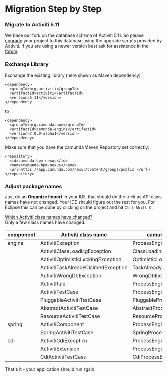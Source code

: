 # Migration Step by Step


### Migrate to Activiti 5.11

We base our fork on the database schema of Activiti 5.11. So please [upgrade](http://www.activiti.org/userguide/index.html#databaseUpgrade) your project to this database using the upgrade scripts provided by Activiti. If you are using a newer version best ask for assistence in the [forum](http://camunda.org/community/forum.html).

### Exchange Library

Exchange the existing library (here shown as Maven dependency)

	<dependency>
	  <groupId>org.activiti</groupId>
	  <artifactId>activiti</artifactId>
	  <version>5.11</version>
	</dependency

to

	<dependency>
	  <groupId>org.camunda.bpm</groupId>
	  <artifactId>camunda-engine</artifactId>
	  <version>7.0.0-alpha1</version>
	</dependency>

Make sure that you have the camunda Maven Repostory set correctly:

	<repository>
	  <id>camunda-bpm-nexus</id>
	  <name>camunda-bpm-nexus</name>
	  <url>https://app.camunda.com/nexus/content/groups/public </url>
	</repository>

### Adjust package names

Just do an **Organize Import** in your IDE, that should do the trick as API class names have not changed. Your IDE should figure out the rest for you.
For Eclipse this can be done by clicking on the project and hit `Ctrl-Shift-O`.

<div class="accordion" id="accClassloading">
  <div class="accordion-group">
    <div class="accordion-heading">
      <a class="accordion-toggle collapsed" data-toggle="collapse" data-parent="#accClassloading" href="#accClassloadingCollapsed"> <i class="icon-question-sign"></i> 
        Which Activiti class names have changed?
      </a>
    </div>
    <div id="accClassloadingCollapsed" class="accordion-body collapse">
      <div class="accordion-inner">
		  Only a few class names have changed.
		  <table class="table table-striped">
		    <thead>
		      <tr>
		        <th>component</th>
		        <th>Activiti class name</th>
		        <th>camunda class name</th>
		      </tr>
		    </thead>
		    <tbody>          
		      <tr>
		        <td>engine</td>
		        <td>ActivitiException</td>
		        <td>ProcessEngineException</td>
		      </tr>
		      <tr>
		        <td></td>
		        <td>ActivitiClassLoadingException</td>
		        <td>ClassLoadingException</td>
		      </tr>
		      <tr>
		        <td></td>
		        <td>ActivitiOptimisticLockingException</td>
		        <td>OptimisticLockingException</td>
		      </tr>
		      <tr>
		        <td></td>
		        <td>ActivitiTaskAlreadyClaimedException</td>
		        <td>TaskAlreadyClaimedException</td>
		      </tr>
		      <tr>
		        <td></td>
		        <td>ActivitiWrongDbException</td>
		        <td>WrongDbException</td>
		      </tr>
		      <tr>
		        <td></td>
		        <td>ActivitRule</td>
		        <td>ProcessEngineRule</td>
		      </tr>
		      <tr>
		        <td></td>
		        <td>ActivitiTestCase</td>
		        <td>ProcessEngineTestCase</td>
		      </tr>
		      <tr>
		        <td></td>
		        <td>PluggableActivitiTestCase</td>
		        <td>PluggableProcessEngineTestCase</td>
		      </tr>
		      <tr>
		        <td></td>
		        <td>AbstractActivitiTestCase</td>
		        <td>AbstractProcessEngineTestCase</td>
		      </tr>
		      <tr>
		        <td></td>
		        <td>ResourceActivitiTestCase</td>
		        <td>ResourceProcessEngineTestCase</td>
		      </tr>
		      <tr>
		        <td>spring</td>
		        <td>ActivitiComponent</td>
		        <td>ProcessEngineComponent</td>
		      </tr>
		      <tr>
		        <td></td>
		        <td>SpringActivitiTestCase</td>
		        <td>SpringProcessEngineTestCase</td>
		      </tr>
		      <tr>
		        <td>cdi</td>
		        <td>ActivitiCdiException</td>
		        <td>ProcessEngineCdiException</td>
		      </tr>
		      <tr>
		        <td></td>
		        <td>ActivitiExtension</td>
		        <td>ProcessEngineExtension</td>
		      </tr>
		      <tr>
		        <td></td>
		        <td>CdiActivitiTestCase</td>
		        <td>CdiProcessEngineTestCase</td>
		      </tr>
		  	</table>
		</div>
	</div>
</div>
</div>

That's it - your application should run again.